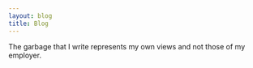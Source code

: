 ```yaml
---
layout: blog 
title: Blog
---
```


The garbage that I write represents my own views and not those of my employer. 